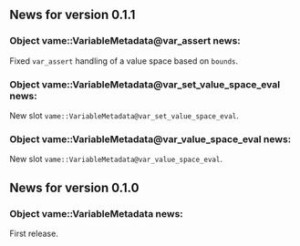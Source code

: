 <!-- generated by R package codedoc; do not modify! -->

## News for version 0.1.1

### Object vame::VariableMetadata@var_assert news:

Fixed `var_assert` handling of a value space based on `bounds`.

### Object vame::VariableMetadata@var_set_value_space_eval news:

New slot `vame::VariableMetadata@var_set_value_space_eval`.

### Object vame::VariableMetadata@var_value_space_eval news:

New slot `vame::VariableMetadata@var_value_space_eval`.


## News for version 0.1.0

### Object vame::VariableMetadata news:

First release.


